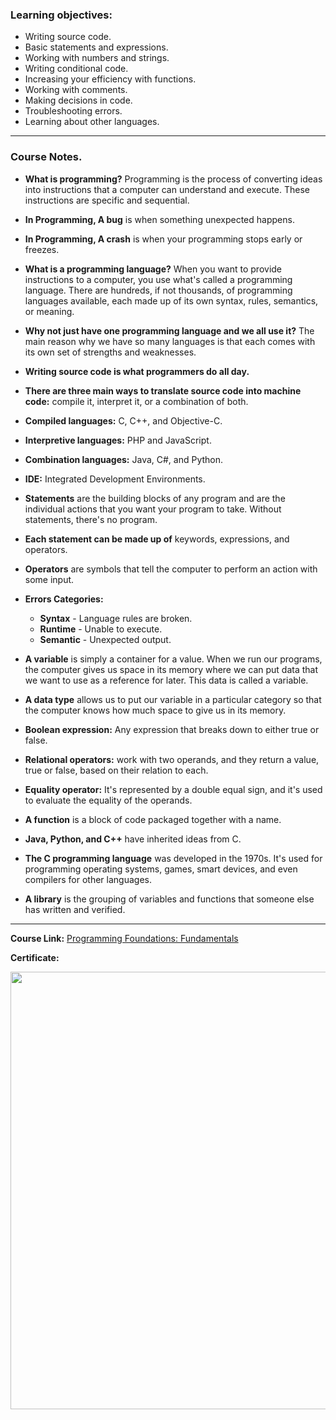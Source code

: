 ### Learning objectives:

- Writing source code.
- Basic statements and expressions.
- Working with numbers and strings.
- Writing conditional code.
- Increasing your efficiency with functions.
- Working with comments.
- Making decisions in code.
- Troubleshooting errors.
- Learning about other languages.

---

### Course Notes.

- **What is programming?** Programming is the process of converting ideas into instructions that a computer can understand and execute. These instructions are specific and sequential.

- **In Programming, A bug** is when something unexpected happens.

- **In Programming, A crash** is when your programming stops early or freezes.

- **What is a programming language?** When you want to provide instructions to a computer, you use what's called a programming language. There are hundreds, if not thousands, of programming languages available, each made up of its own syntax, rules, semantics, or meaning.

- **Why not just have one programming language and we all use it?** The main reason why we have so many languages is that each comes with its own set of strengths and weaknesses.

- **Writing source code is what programmers do all day.**

- **There are three main ways to translate source code into machine code:** compile it, interpret it, or a combination of both.

- **Compiled languages:** C, C++, and Objective-C.

- **Interpretive languages:** PHP and JavaScript.

- **Combination languages:** Java, C#, and Python.

- **IDE:** Integrated Development Environments.

- **Statements** are the building blocks of any program and are the individual actions that you want your program to take. Without statements, there's no program.

- **Each statement can be made up of** keywords, expressions, and operators.

- **Operators** are symbols that tell the computer to perform an action with some input.

- **Errors Categories:**

  - **Syntax** - Language rules are broken.
  - **Runtime** - Unable to execute.
  - **Semantic** - Unexpected output.

- **A variable** is simply a container for a value. When we run our programs, the computer gives us space in its memory where we can put data that we want to use as a reference for later. This data is called a variable.

- **A data type** allows us to put our variable in a particular category so that the computer knows how much space to give us in its memory.

- **Boolean expression:** Any expression that breaks down to either true or false.

- **Relational operators:** work with two operands, and they return a value, true or false, based on their relation to each.

- **Equality operator:** It's represented by a double equal sign, and it's used to evaluate the equality of the operands.

- **A function** is a block of code packaged together with a name.
- **Java, Python, and C++** have inherited ideas from C.

- **The C programming language** was developed in the 1970s. It's used for programming operating systems, games, smart devices, and even compilers for other languages.

- **A library** is the grouping of variables and functions that someone else has written and verified. 

---

**Course Link:** [Programming Foundations: Fundamentals](https://www.linkedin.com/learning/programming-foundations-fundamentals-3/the-fundamentals-of-programming)

**Certificate:**
<p align="center">
  <img  src="https://imagizer.imageshack.com/img924/6922/KpGEe5.png" width="700">
</p>
